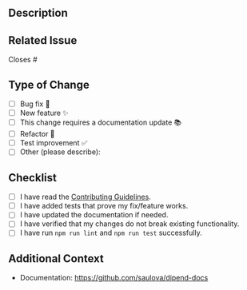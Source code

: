 <!-- Thank you for contributing to Dipend!   -->
<!-- Please complete the following checklist to help us review your PR faster. -->

## Description

<!-- A short summary explaining the purpose of your PR -->

## Related Issue

<!-- If applicable, reference the issue this PR addresses -->

Closes #<!-- issue number -->

## Type of Change

<!-- Please check the options that apply: -->

- [ ] Bug fix 🐛
- [ ] New feature ✨
- [ ] This change requires a documentation update 📚
- [ ] Refactor 🔧
- [ ] Test improvement ✅
- [ ] Other (please describe):

## Checklist

<!-- Review and check the boxes below before submitting your PR -->

- [ ] I have read the [Contributing Guidelines](https://github.com/saulova/ts-dipend/blob/main/CONTRIBUTING.md).
- [ ] I have added tests that prove my fix/feature works.
- [ ] I have updated the documentation if needed.
- [ ] I have verified that my changes do not break existing functionality.
- [ ] I have run `npm run lint` and `npm run test` successfully.

## Additional Context

- Documentation: https://github.com/saulova/dipend-docs

<!-- Add any other context, screenshots, or information related to the PR -->

<!-- Thanks for your contribution! 🎉 -->
